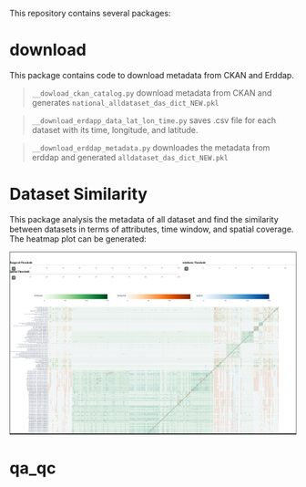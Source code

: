 This repository contains several packages:

# download
This package contains code to download metadata from CKAN and Erddap.


> `__dowload_ckan_catalog.py` download metadata from CKAN and generates `national_alldataset_das_dict_NEW.pkl` 

> `__download_erdapp_data_lat_lon_time.py` saves .csv file for each dataset with its time, longitude, and latitude.

> `__download_erddap_metadata.py` downloades the metadata from erddap and generated `alldataset_das_dict_NEW.pkl`

# Dataset Similarity
This package analysis the metadata of all dataset and find the similarity between datasets in terms of attributes, time window, and spatial coverage. The heatmap plot can be generated:

![](/res/heatmap_data_overlap.png)

# qa_qc
